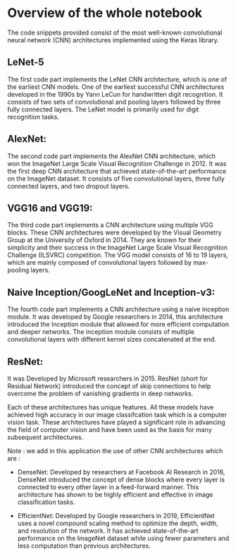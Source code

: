 # Overview of the whole notebook

The code snippets provided consist of the most well-known convolutional neural network (CNN) architectures implemented using the Keras library.

## LeNet-5

The first code part implements the LeNet CNN architecture, which is one of the earliest CNN models. 
One of the earliest successful CNN architectures developed in the 1990s by Yann LeCun for handwritten digit recognition. 
It consists of two sets of convolutional and pooling layers followed by three fully connected layers. 
The LeNet model is primarily used for digit recognition tasks.

## AlexNet: 
    
The second code part implements the AlexNet CNN architecture, which won the ImageNet Large Scale Visual Recognition Challenge in 2012.
It was the first deep CNN architecture that achieved state-of-the-art performance on the ImageNet dataset. 
It consists of five convolutional layers, three fully connected layers, and two dropout layers.

## VGG16 and VGG19: 
    
The third code part implements a CNN architecture using multiple VGG blocks. These CNN architectures were developed by the Visual Geometry Group at the University of Oxford in 2014. They are known for their simplicity and their success in the ImageNet Large Scale Visual Recognition Challenge (ILSVRC) competition.
 The VGG model consists of 16 to 19 layers, which are mainly composed of convolutional layers followed by max-pooling layers.

## Naive Inception/GoogLeNet and Inception-v3: 

The fourth code part implements a CNN architecture using a naive inception module.
It was developed by Google researchers in 2014, this architecture introduced the Inception module that allowed for more efficient computation and deeper networks. 
The inception module consists of multiple convolutional layers with different kernel sizes concatenated at the end.

## ResNet: 

It was Developed by Microsoft researchers in 2015. 
ResNet (short for Residual Network) introduced the concept of skip connections to help overcome the problem of vanishing gradients in deep networks.
 
    
Each of these architectures has unique features. All these models have achieved high accuracy in our image classifcation task which is a computer vision task.
These architectures have played a significant role in advancing the field of computer vision and have been used as the basis for many subsequent architectures.

Note : we add in this application the use of other CNN architectures which are : 
        
* DenseNet: Developed by researchers at Facebook AI Research in 2016, DenseNet introduced the concept of dense blocks where every layer is connected to every other layer in a feed-forward manner. This architecture has shown to be highly efficient and effective in image classification tasks.

* EfficientNet: Developed by Google researchers in 2019, EfficientNet uses a novel compound scaling method to optimize the depth, width, and resolution of the network. It has achieved state-of-the-art performance on the ImageNet dataset while using fewer parameters and less computation than previous architectures.


 

